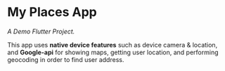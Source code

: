 # My Places App

_A Demo Flutter Project._

This app uses **native device features** such as device camera & location, and **Google-api** for showing maps, getting user location, and performing geocoding in order to find user address.
